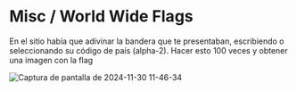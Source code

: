 # Misc / World Wide Flags

En el sitio había que adivinar la bandera que te presentaban, escribiendo o seleccionando su código de país (alpha-2). Hacer esto 100 veces y obtener una imagen con la flag

![Captura de pantalla de 2024-11-30 11-46-34](https://github.com/user-attachments/assets/9994772a-9ddc-42b5-aa5a-9db119c3cf2e)
